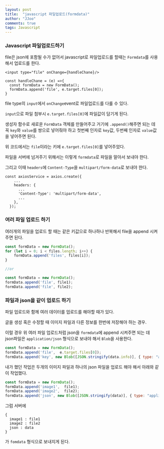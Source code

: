 ```yaml
---
layout: post
title:  "javascript 파일업로드(formdata)"
author: "JJoo"
comments: true
tags: Javascript
---
```


### Javascript 파일업로드하기 

file은 json에 포함될 수가 없어서 javascript로 파일업로드를 할때는 `Formdata`를 사용해서 업로드를 한다. 

```
<input type="file" onChange={handleChane}/>

const handleChane = (e) =>{
  const formData = new FormData();
  formData.append('file', e.target.files[0]);
}
```

file type의 `input`에서 `onChange`event로 파일업로드를 다룰 수 있다.

`input`으로 파일 첨부시 `e.target.files[0]`에 파일값이 담기게 된다. 

생성자 함수로 새로운 `FormData` 객체를 만들어주고 거기에 `.append()`해주면 되는 데 꼭 `key`와 `value`를 쌍으로 넣어줘야 하고 첫번째 인자로 `key`값, 두번째 인자로 `value`값을 넣어주면 된다. 

위 코드에서는 `file`이라는 키에 `e.target.files[0]`를 넣어주었다. 

파일을 서버에 넘겨주기 위해서는 이렇게 `formdata`로 파일을 말아서 보내야 한다. 

그리고 이때 `headers`에 `Content-Type`을 `multipart/form-data`로 보내야 한다. 

```
const axiosService = axios.create({
    ...
    headers: {
      ...
      'Content-Type': 'multipart/form-data',
      ...
    },
  });
```

### 여러 파일 업로드 하기 

여러개의 파일을 업로드 할 때는 같은 키값으로 하나하나 반복해서 file을 append 시켜주면 된다. 

```javascript
const formData = new FormData();
for (let i = 0; i < files.length; i++) {
    formData.append('files', files[i]);
}

//or

const formData = new FormData();
formData.append('file', file1);
formData.append('file', file2);
```


### 파일과 json을 같이 업로드 하기 
 
파일 업로드와 함께 여러 데이터를 업로드를 해야할 때가 있다. 

글을 생성 혹은 수정할 때 이미지 파일과 다른 정보를 한번에 저장해야 하는 경우.

이럴 경우 위 여러 파일 업로드처럼 json을 `formdata`에 append 시켜주면 되는 데 json파일은 `application/json` 형식으로 보내야 해서 `Blob`을 사용한다.

```javascript
const formData = new FormData();
formData.append('file',  e.target.files[0]);
formData.append('key', new Blob([JSON.stringify(data.info)], { type: "application/json" }));
```

내가 했던 작업은 두개의 이미지 파일과 하나의 json 파일을 업로드 해야 해서 아래와 같이 작업했다. 

```javascript
const formData = new FormData();
formData.append('image1',  file1);
formData.append('image2',  file2);
formData.append('json', new Blob([JSON.stringify(data)], { type: "application/json" }));
```

그럼 서버에 

```
{
  image1 : file1
  image2 : file2
  json : data
}
```

가 `fomdata` 형식으로 보내지게 된다. 

